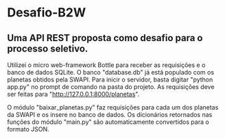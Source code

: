# Desafio-B2W

## Uma API REST proposta como desafio para o processo seletivo.

Utilizei o micro web-framework Bottle para receber as requisições e o banco de dados SQLite.
O banco "database.db" já está populado com os planetas obtidos pela SWAPI. Para inicir o servidor,
basta digitar "python app.py" no prompt de comando na pasta do projeto. As requisições deve ser feitas
para "http://127.0.0.1:8000/planetas".

O módulo "baixar_planetas.py" faz requisições para cada um dos planetas da SWAPI e os insere no banco de dados.
Os dicionários retornados nas funções do módulo "main.py" são automaticamente convertidos para o formato JSON.

